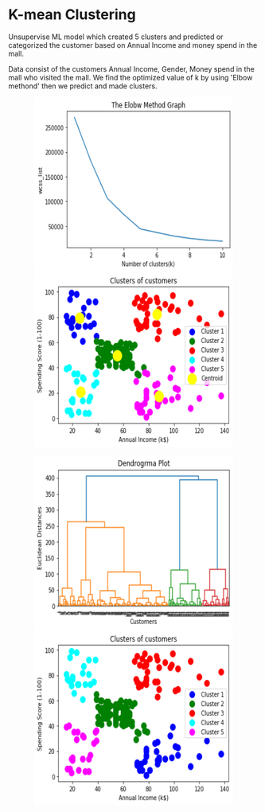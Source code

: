 # K-mean Clustering

Unsupervise ML model which created 5 clusters and predicted or categorized the customer
based on Annual Income and money spend in the mall.

Data consist of the customers Annual Income, Gender, Money spend in the mall who visited the mall.
We find the optimized value of k by using 'Elbow methond' then we predict and made clusters.

<p align="Center">
  <img src="Output/kmeanelbow.png" width="400" height="350">
  <img src="Output/kmeancluster.png" width="400" height="350">
</p>

<p align="Center">
<img src="Output/dendogram.png" width="400" height="350">
<img src="Output/HCoutput.png" width="400" height="350">
</p>
